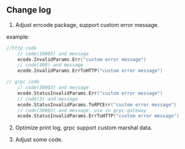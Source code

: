## Change log

1. Adjust errcode package, support custom error message.

example:

```go
//http code
    // code(10003) and message
    ecode.InvalidParams.Err("custom error message")
    // code(400) and message
    ecode.InvalidParams.ErrToHTTP("custom error message")

// grpc code
    // code(30003) and message
    ecode.StatusInvalidParams.Err("custom error message")
    // code(3) and message
    ecode.StatusInvalidParams.ToRPCErr("custom error message")
    // code(30003) and message, use in grpc-gateway
    ecode.StatusInvalidParams.ErrToHTTP("custom error message")
```

2. Optimize print log, grpc support custom marshal data.

3. Adjust some code.
